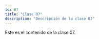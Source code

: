 ```yaml
---
id: 07
title: "Clase 07"
description: "Descripción de la clase 07"
---
```

Este es el contenido de la clase 07.
